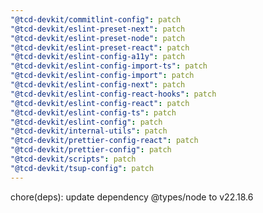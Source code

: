 ```yaml
---
"@tcd-devkit/commitlint-config": patch
"@tcd-devkit/eslint-preset-next": patch
"@tcd-devkit/eslint-preset-node": patch
"@tcd-devkit/eslint-preset-react": patch
"@tcd-devkit/eslint-config-a11y": patch
"@tcd-devkit/eslint-config-import-ts": patch
"@tcd-devkit/eslint-config-import": patch
"@tcd-devkit/eslint-config-next": patch
"@tcd-devkit/eslint-config-react-hooks": patch
"@tcd-devkit/eslint-config-react": patch
"@tcd-devkit/eslint-config-ts": patch
"@tcd-devkit/eslint-config": patch
"@tcd-devkit/internal-utils": patch
"@tcd-devkit/prettier-config-react": patch
"@tcd-devkit/prettier-config": patch
"@tcd-devkit/scripts": patch
"@tcd-devkit/tsup-config": patch
---
```


chore(deps): update dependency @types/node to v22.18.6
